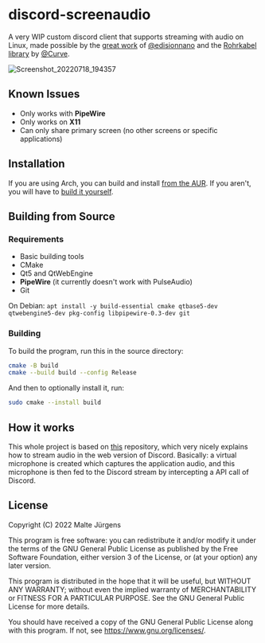 # discord-screenaudio

A very WIP custom discord client that supports streaming with audio on Linux,
made possible by the
[great work](https://github.com/edisionnano/Screenshare-with-audio-on-Discord-with-Linux)
of [@edisionnano](https://github.com/edisionnano) and the
[Rohrkabel library](https://github.com/Soundux/rohrkabel) by
[@Curve](https://github.com/Curve).

![Screenshot_20220718_194357](https://user-images.githubusercontent.com/48161361/179571245-11ea05f3-fb5e-4aef-9132-2736e122ef04.png)

## Known Issues

- Only works with **PipeWire**
- Only works on **X11**
- Can only share primary screen (no other screens or specific applications)

## Installation

If you are using Arch, you can build and install
[from the AUR](https://aur.archlinux.org/packages/discord-screenaudio). If you
aren't, you will have to [build it yourself](#building-from-source).

## Building from Source

### Requirements

- Basic building tools
- CMake
- Qt5 and QtWebEngine
- **PipeWire** (it currently doesn't work with PulseAudio)
- Git

On Debian:
`apt install -y build-essential cmake qtbase5-dev qtwebengine5-dev pkg-config libpipewire-0.3-dev git`

### Building

To build the program, run this in the source directory:

```bash
cmake -B build
cmake --build build --config Release
```

And then to optionally install it, run:

```bash
sudo cmake --install build
```

## How it works

This whole project is based on
[this](https://github.com/edisionnano/Screenshare-with-audio-on-Discord-with-Linux)
repository, which very nicely explains how to stream audio in the web version of
Discord. Basically: a virtual microphone is created which captures the
application audio, and this microphone is then fed to the Discord stream by
intercepting a API call of Discord.

## License

Copyright (C) 2022 Malte Jürgens

This program is free software: you can redistribute it and/or modify it under
the terms of the GNU General Public License as published by the Free Software
Foundation, either version 3 of the License, or (at your option) any later
version.

This program is distributed in the hope that it will be useful, but WITHOUT ANY
WARRANTY; without even the implied warranty of MERCHANTABILITY or FITNESS FOR A
PARTICULAR PURPOSE. See the GNU General Public License for more details.

You should have received a copy of the GNU General Public License along with
this program. If not, see <https://www.gnu.org/licenses/>.
